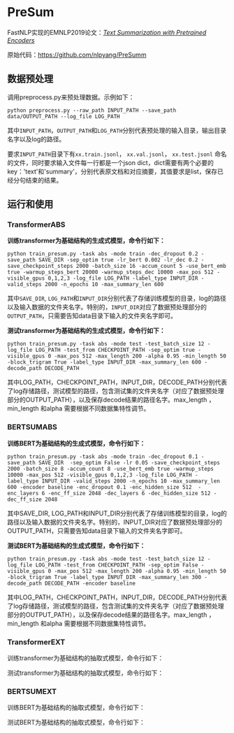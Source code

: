 # PreSum
FastNLP实现的EMNLP2019论文：*[Text Summarization with Pretrained Encoders](https://arxiv.org/pdf/1908.08345)*

原始代码：https://github.com/nlpyang/PreSumm



## 数据预处理
调用preprocess.py来预处理数据。示例如下：
```shell
python preprocess.py --raw_path INPUT_PATH --save_path data/OUTPUT_PATH --log_file LOG_PATH
```
其中`INPUT_PATH`，`OUTPUT_PATH`和`LOG_PATH`分别代表预处理的输入目录，输出目录名字以及log的路径。

要求`INPUT_PATH`目录下有`xx.train.jsonl`， `xx.val.jsonl`， `xx.test.jsonl` 命名的文件，同时要求输入文件每一行都是一个json dict，dict需要有两个必要的key：'text'和'summary'，分别代表原文档和对应摘要，其值要求是list，保存已经分句结束的结果。   



## 运行和使用

### TransformerABS
**训练transformer为基础结构的生成式模型，命令行如下：**

```shell
python train_presum.py -task abs -mode train -dec_dropout 0.2 -save_path SAVE_DIR -sep_optim true -lr_bert 0.002 -lr_dec 0.2 -save_checkpoint_steps 2000 -batch_size 16 -accum_count 5 -use_bert_emb true -warmup_steps_bert 20000 -warmup_steps_dec 10000 -max_pos 512 -visible_gpus 0,1,2,3 -log_file LOG_PATH -label_type INPUT_DIR -valid_steps 2000 -n_epochs 10 -max_summary_len 600
```
其中`SAVE_DIR`, `LOG_PATH`和`INPUT_DIR`分别代表了存储训练模型的目录，log的路径以及输入数据的文件夹名字。特别的，`INPUT_DIR`对应了数据预处理部分的`OUTPUT_PATH`，只需要告知data目录下输入的文件夹名字即可。

**测试transformer为基础结构的生成式模型，命令行如下：**

```shell
python train_presum.py -task abs -mode test -test_batch_size 12 -log_file LOG_PATH -test_from CHECKPOINT_PATH -sep_optim true -visible_gpus 0 -max_pos 512 -max_length 200 -alpha 0.95 -min_length 50 -block_trigram True -label_type INPUT_DIR -max_summary_len 600 -decode_path DECODE_PATH
```
其中LOG_PATH，CHECKPOINT_PATH，INPUT_DIR，DECODE_PATH分别代表了log存储路径，测试模型的路径，包含测试集的文件夹名字（对应了数据预处理部分的OUTPUT_PATH），以及保存decode结果的路径名字。max_length ，min_length 和alpha 需要根据不同数据集特性调节。



### BERTSUMABS
**训练BERT为基础结构的生成式模型，命令行如下：**

```shell
python train_presum.py -task abs -mode train -dec_dropout 0.1 -save_path SAVE_DIR  -sep_optim False -lr 0.05 -save_checkpoint_steps 2000 -batch_size 8 -accum_count 8 -use_bert_emb true -warmup_steps 10000 -max_pos 512 -visible_gpus 0,1,2,3 -log_file LOG_PATH -label_type INPUT_DIR -valid_steps 2000 -n_epochs 10 -max_summary_len 600 -encoder baseline -enc_dropout 0.1 -enc_hidden_size 512  -enc_layers 6 -enc_ff_size 2048 -dec_layers 6 -dec_hidden_size 512 -dec_ff_size 2048
```
其中SAVE_DIR, LOG_PATH和INPUT_DIR分别代表了存储训练模型的目录，log的路径以及输入数据的文件夹名字。特别的，INPUT_DIR对应了数据预处理部分的OUTPUT_PATH，只需要告知data目录下输入的文件夹名字即可。

**测试BERT为基础结构的生成式模型，命令行如下：**

```shell
python train_presum.py -task abs -mode test -test_batch_size 12 -log_file LOG_PATH -test_from CHECKPOINT_PATH -sep_optim False -visible_gpus 0 -max_pos 512 -max_length 200 -alpha 0.95 -min_length 50 -block_trigram True -label_type INPUT_DIR -max_summary_len 300 -decode_path DECODE_PATH -encoder baseline
```
其中LOG_PATH，CHECKPOINT_PATH，INPUT_DIR，DECODE_PATH分别代表了log存储路径，测试模型的路径，包含测试集的文件夹名字（对应了数据预处理部分的OUTPUT_PATH），以及保存decode结果的路径名字。max_length ，min_length 和alpha 需要根据不同数据集特性调节。



### TransformerEXT
训练transformer为基础结构的抽取式模型，命令行如下：



测试transformer为基础结构的抽取式模型，命令行如下：





### BERTSUMEXT
训练BERT为基础结构的抽取式模型，命令行如下：



测试BERT为基础结构的抽取式模型，命令行如下：
